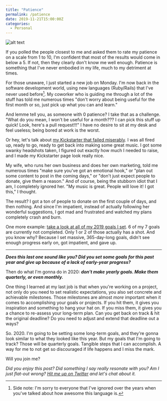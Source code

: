 ```yaml
---
title: "Patience"
permalink: /patience
date: 2019-11-21T15:00:00Z
categories: 
  - Personal
---
```


![alt text][headerImg]

If you polled the people closest to me and asked them to rate my patience on a scale from 1 to 10, I'm confident that most of the results would come in below a 5. If not, then they clearly don't know me well enough. Patience is something that I've never embodied in my life, much to my detriment at times.

For those unaware, I just started a new job on Monday. I'm now back in the software development world, using new languages (Ruby/Rails) that I've never used before[^1]. My coworker who is guiding me through a lot of the stuff has told me numerous times "don't worry about being useful for the first month or so, just pick up what you can and learn."

And lemme tell you, as someone with 0 patience? I take that as a challenge. "What do you mean, I won't be useful for a month??? I can pick this stuff up quick! Look, here's a pull request!!!" I have no desire to sit at my desk and feel useless; being bored at work is the worst.

Or hey, let's talk about [my Kickstarter that failed miserably][kickstarter]. I was all fired up, ready to go, ready to get back into making some great music. I got some swanky headshots taken, I figured out exactly how much I needed to raise, and I made my Kickstarter page look really nice.

My wife, who runs her own business and does her own marketing, told me numerous times "make sure you've got an emotional hook," or "plan out some content to post in the coming days," or "don't just expect people to donate, give them a reason." And of course, being the stubborn idiot that I am, I completely ignored her. "My music is great. People will love it! I got this," I thought.

The result? I got a ton of people to donate on the first couple of days, and then nothing. And since I'm impatient, instead of actually following her wonderful suggestions, I got mad and frustrated and watched my plans completely crash and burn.

One more example: [take a look at all of my 2019 goals I set][2019goals]. 6 of my 7 goals are currently not completed. Only 1 or 2 of those actually has a shot. And you know why? Because I set massive, 365-day-long goals, didn't see enough progress early on, got impatient, and gave up.

---

***Does this last one sound like you? Did you set some goals for this past year and give up because of a lack of early-year progress?***

Then do what I'm gonna do in 2020: ***don't make yearly goals. Make them quarterly, or even monthly.***

One thing I learned at my last job is that when you're working on a project, not only do you need to set realistic expectations, you also set concrete and achievable milestones. Those milestones are almost *more* important when it comes to accomplishing your goals or projects. If you hit them, it gives you inspiration and something to hang your hat on. If you miss them, it gives you a chance to re-assess your long-term plan. Can you get back on track & hit the original deadline? Do you need to adjust and extend that deadline out a ways?

So. 2020. I'm going to be setting some long-term goals, and they're gonna look similar to what they looked like this year. But my goals that I'm going to track? Those will be quarterly goals. Tangible steps that I can accomplish. A way for me to not get so discouraged if life happens and I miss the mark.

Will you join me?

*Did you enjoy this post? Did something I say really resonate with you? Am I just flat-out wrong? [Hit me up on Twitter][twitter] and let's chat about it.*

[^1]: Side note: I'm sorry to everyone that I've ignored over the years when you've talked about how awesome this language is.

[headerImg]: https://i.imgur.com/Aw5nQoN.jpg "Patience, my young padawan"
[kickstarter]: https://www.kickstarter.com/projects/themusicplaysyou/holophrase "The Music Plays You - 'Holophrase' on Kickstarter"
[2019goals]: https://niclake.me/2019-goals/
[twitter]: http://twitter.com/niclake
